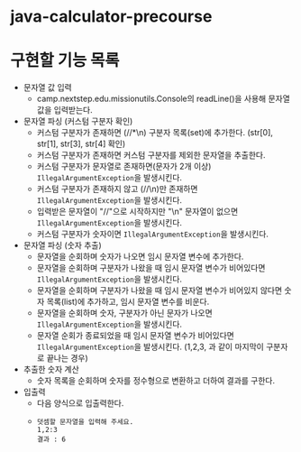 # java-calculator-precourse

# 구현할 기능 목록

- 문자열 값 입력
    - camp.nextstep.edu.missionutils.Console의 readLine()을 사용해 문자열 값을 입력받는다.
- 문자열 파싱 (커스텀 구분자 확인)
    - 커스텀 구분자가 존재하면 (//*\n) 구분자 목록(set)에 추가한다. (str[0], str[1], str[3], str[4] 확인)
    - 커스텀 구분자가 존재하면 커스텀 구분자를 제외한 문자열을 추출한다.
    - 커스텀 구분자가 문자열로 존재하면(문자가 2개 이상) `IllegalArgumentException`을 발생시킨다.
    - 커스텀 구분자가 존재하지 않고 (//\n)만 존재하면  `IllegalArgumentException`을 발생시킨다.
    - 입력받은 문자열이 "//"으로 시작하지만 "\n" 문자열이 없으면 `IllegalArgumentException`을 발생시킨다.
    - 커스텀 구분자가 숫자이면 `IllegalArgumentException`을 발생시킨다.
- 문자열 파싱 (숫자 추출)
    - 문자열을 순회하며 숫자가 나오면 임시 문자열 변수에 추가한다.
    - 문자열을 순회하며 구분자가 나왔을 때 임시 문자열 변수가 비어있다면 `IllegalArgumentException`을 발생시킨다.
    - 문자열을 순회하며 구분자가 나왔을 때 임시 문자열 변수가 비어있지 않다면 숫자 목록(list)에 추가하고, 임시 문자열 변수를 비운다.
    - 문자열을 순회하며 숫자, 구분자가 아닌 문자가 나오면 `IllegalArgumentException`을 발생시킨다.
    - 문자열 순회가 종료되었을 때 임시 문자열 변수가 비어있다면 `IllegalArgumentException`을 발생시킨다. (1,2,3, 과 같이 마지막이 구분자로 끝나는 경우)
- 추출한 숫자 계산
    - 숫자 목록을 순회하며 숫자를 정수형으로 변환하고 더하여 결과를 구한다.
- 입출력
    - 다음 양식으로 입출력한다.
    - ```
      덧셈할 문자열을 입력해 주세요.
      1,2:3
      결과 : 6
      ```
    